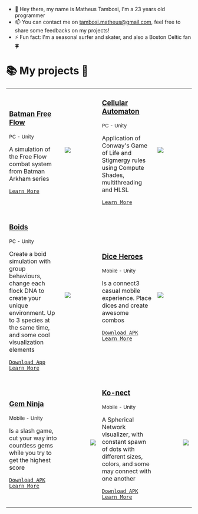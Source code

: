 - 👋 Hey there, my name is Matheus Tambosi, I'm a 23 years old programmer
- 📫 You can contact me on [tambosi.matheus@gmail.com](mailto:tambosi.matheus@gmail.com), feel free to share some feedbacks on my projects!
- ⚡ Fun fact: I'm a seasonal surfer and skater, and also a Boston Celtic fan 🍀

# 📚 My projects 📕
<table> 
<tr>

<!--Batman Free Flow-->
<td width=30%>

### [Batman Free Flow](https://github.com/tambosi-matheus/Batman-Free-Flow/)
<sub> PC - Unity </sub>

A simulation of the Free Flow combat system from Batman Arkham series

[`Learn More`](https://github.com/tambosi-matheus/Batman-Free-Flow/)
</td>
<td width=20%><img src="https://github.com/tambosi-matheus/Batman-Free-Flow/raw/main/GameplayGIF.gif " align="left"></td>

<!---Cellular Automaton--->
<td width=30%>
  
### [Cellular Automaton](https://github.com/tambosi-matheus/Cellular-Automaton/)  
<sub> PC - Unity </sub>

Application of Conway's Game of Life and Stigmergy rules using Compute Shades, multithreading and HLSL

[`Learn More`](https://github.com/tambosi-matheus/Cellular-Automaton/)
</td>
<td width=20%><img src="https://github.com/tambosi-matheus/Cellular-Automaton/raw/main/GIFs/StigCell.gif " align="left"></td>

</tr>
<tr>

<!---Boids--->
<td width=30%>
  
### [Boids](https://github.com/tambosi-matheus/Boids-Simulation)  
<sub> PC - Unity </sub>

Create a boid simulation with group behaviours, change each flock DNA to create your unique environment. Up to 3 species at the same time, and some cool visualization elements 

[`Download App`](https://github.com/tambosi-matheus/Boids-Simulation/raw/main/Boids%20Simulation.zip)
[`Learn More`](https://github.com/tambosi-matheus/Boids-Simulation)
</td>
<td width=20%><img src="https://github.com/tambosi-matheus/Boids-Simulation/raw/main/Gameplay%20GIF.gif" align="left"></td>

<!---Dice Heroes--->
<td width=30%>

### [Dice Heroes](https://github.com/tambosi-matheus/DiceHeroes)
<sub> Mobile - Unity </sub>

Is a connect3 casual mobile experience. Place dices and create awesome combos
  
[`Download APK`](https://github.com/tambosi-matheus/DiceHeroes/raw/main/Dice%20Puzzle.zip)
[`Learn More`](https://github.com/tambosi-matheus/DiceHeroes)
</td>
<td width=20%><img src="https://github.com/tambosi-matheus/DiceHeroes/raw/main/Gameplay%20Dice.gif" align="left"></td>
 
 </tr>
<tr>
 
<!---Gem Ninja--->
<td width=30%>

### [Gem Ninja](https://github.com/tambosi-matheus/GemNinja) 

<sub> Mobile - Unity </sub>
  
Is a slash game, cut your way into countless gems while you try to get the highest score
  
[`Download APK`](https://github.com/tambosi-matheus/GemNinja/raw/main/GemNinja.zip)
[`Learn More`](https://github.com/tambosi-matheus/GemNinja)
</td>

<td><img src="https://github.com/tambosi-matheus/GemNinja/raw/main/Gameplay%20Gem.gif" align="right"></td>

<!---Ko-nect--->
<td width=30%>

### [Ko-nect](https://github.com/tambosi-matheus/Ko-Nect) 

<sub> Mobile - Unity </sub>
  
A Spherical Network visualizer, with constant spawn of dots with different sizes, colors, and some may connect with one another
  
[`Download APK`](https://github.com/tambosi-matheus/Ko-nect/raw/main/Ko-nect.zip)
[`Learn More`](https://github.com/tambosi-matheus/Ko-nect/)
</td>
  
<td><img src="https://github.com/tambosi-matheus/Ko-nect/raw/main/Gameplay%20Ko-nect.gif" align="right"></td>

</tr>
</table>

